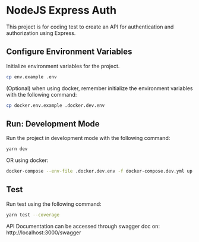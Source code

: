 # NodeJS Express Auth

This project is for coding test to create an API for authentication and authorization using Express.

## Configure Environment Variables
Initialize environment variables for the project.

```bash 
cp env.example .env
```
(Optional) when using docker, remember initialize the environment variables with the following command:

```bash
cp docker.env.example .docker.dev.env
```

## Run: Development Mode
Run the project in development mode with the following command:

```bash
yarn dev
```

OR using docker:

```bash
docker-compose --env-file .docker.dev.env -f docker-compose.dev.yml up
```

## Test
Run test using the following command:

```bash
yarn test --coverage
```

API Documentation can be accessed through swagger doc on: http://localhost:3000/swagger